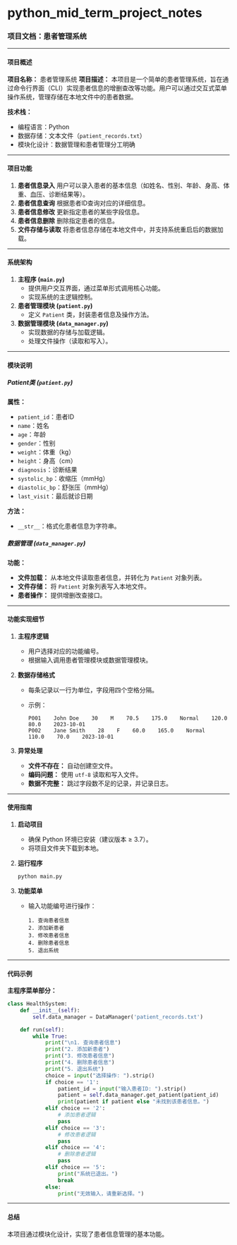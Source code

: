 # python_mid_term_project_notes

### 项目文档：患者管理系统

------

#### **项目概述**

**项目名称：** 患者管理系统
 **项目描述：**
 本项目是一个简单的患者管理系统，旨在通过命令行界面（CLI）实现患者信息的增删查改等功能。用户可以通过交互式菜单操作系统，管理存储在本地文件中的患者数据。

**技术栈：**

- 编程语言：Python
- 数据存储：文本文件（`patient_records.txt`）
- 模块化设计：数据管理和患者管理分工明确

------

#### **项目功能**

1. **患者信息录入**
    用户可以录入患者的基本信息（如姓名、性别、年龄、身高、体重、血压、诊断结果等）。
2. **患者信息查询**
    根据患者ID查询对应的详细信息。
3. **患者信息修改**
    更新指定患者的某些字段信息。
4. **患者信息删除**
    删除指定患者的信息。
5. **文件存储与读取**
    将患者信息存储在本地文件中，并支持系统重启后的数据加载。

------

#### **系统架构**

1. **主程序 (`main.py`)**
   - 提供用户交互界面，通过菜单形式调用核心功能。
   - 实现系统的主逻辑控制。
2. **患者管理模块 (`patient.py`)**
   - 定义 `Patient` 类，封装患者信息及操作方法。
3. **数据管理模块 (`data_manager.py`)**
   - 实现数据的存储与加载逻辑。
   - 处理文件操作（读取和写入）。

------

#### **模块说明**

##### **Patient类 (`patient.py`)**

**属性：**

- `patient_id`：患者ID
- `name`：姓名
- `age`：年龄
- `gender`：性别
- `weight`：体重（kg）
- `height`：身高（cm）
- `diagnosis`：诊断结果
- `systolic_bp`：收缩压（mmHg）
- `diastolic_bp`：舒张压（mmHg）
- `last_visit`：最后就诊日期

**方法：**

- `__str__`：格式化患者信息为字符串。

##### **数据管理 (`data_manager.py`)**

**功能：**

- **文件加载：** 从本地文件读取患者信息，并转化为 `Patient` 对象列表。
- **文件存储：** 将 `Patient` 对象列表写入本地文件。
- **患者操作：** 提供增删改查接口。

------

#### **功能实现细节**

1. **主程序逻辑**

   - 用户选择对应的功能编号。
   - 根据输入调用患者管理模块或数据管理模块。

2. **数据存储格式**

   - 每条记录以一行为单位，字段用四个空格分隔。

   - 示例：

     ```
     P001    John Doe    30    M    70.5    175.0    Normal    120.0    80.0    2023-10-01
     P002    Jane Smith    28    F    60.0    165.0    Normal    110.0    70.0    2023-10-01
     ```

3. **异常处理**

   - **文件不存在：** 自动创建空文件。
   - **编码问题：** 使用 `utf-8` 读取和写入文件。
   - **数据不完整：** 跳过字段数不足的记录，并记录日志。

------

#### **使用指南**

1. **启动项目**

   - 确保 Python 环境已安装（建议版本 ≥ 3.7）。
   - 将项目文件夹下载到本地。

2. **运行程序**

   ```bash
   python main.py
   ```

3. **功能菜单**

   - 输入功能编号进行操作：

     ```
     1. 查询患者信息
     2. 添加新患者
     3. 修改患者信息
     4. 删除患者信息
     5. 退出系统
     ```

------

#### **代码示例**

**主程序菜单部分：**

```python
class HealthSystem:
    def __init__(self):
        self.data_manager = DataManager('patient_records.txt')

    def run(self):
        while True:
            print("\n1. 查询患者信息")
            print("2. 添加新患者")
            print("3. 修改患者信息")
            print("4. 删除患者信息")
            print("5. 退出系统")
            choice = input("选择操作: ").strip()
            if choice == '1':
                patient_id = input("输入患者ID: ").strip()
                patient = self.data_manager.get_patient(patient_id)
                print(patient if patient else "未找到该患者信息。")
            elif choice == '2':
                # 添加患者逻辑
                pass
            elif choice == '3':
                # 修改患者逻辑
                pass
            elif choice == '4':
                # 删除患者逻辑
                pass
            elif choice == '5':
                print("系统已退出。")
                break
            else:
                print("无效输入，请重新选择。")
```

------

#### **总结**

本项目通过模块化设计，实现了患者信息管理的基本功能。